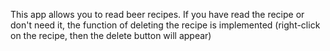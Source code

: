 This app allows you to read beer recipes. If you have read the recipe or don't
need it, the function of deleting the recipe is implemented (right-click on the
recipe, then the delete button will appear)
